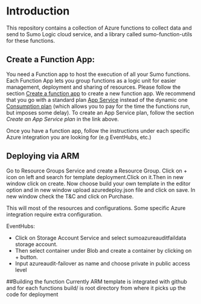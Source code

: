 # Introduction
This repository contains a collection of Azure functions to collect data and send to Sumo Logic cloud service, and a library called sumo-function-utils for these functions.

## Create a Function App:
You need a Function app to host the execution of all your Sumo functions. Each Function App lets you group functions as a logic unit for easier management, deployment and sharing of resources. Please follow the section [Create a function app](https://docs.microsoft.com/en-us/azure/azure-functions/functions-create-first-azure-function) to create a new function app. We recommend that you go with a standard plan  [App Service](https://docs.microsoft.com/en-us/azure/app-service/azure-web-sites-web-hosting-plans-in-depth-overview) instead of the dynamic one [Consumption plan](https://docs.microsoft.com/en-us/azure/azure-functions/functions-scale) (which allows you to pay for the time the functions run, but imposes some delay). To create an App Service plan, follow the section *Create an App Service plan* in the link above.

Once you have a function app, follow the instructions under each specific Azure integration you are looking for (e.g EventHubs, etc.)

## Deploying via ARM
Go to Resource Groups Service and create a Resource Group.
Click on + icon on left and search for template deployment.Click on it.Then in new window click on create.
Now choose build your own template in the editor option and in new window upload azuredeploy.json file and click on save.
In new window check the T&C and click on Purchase.

This will most of the resources and configurations. Some specific Azure integration require extra configuration.

EventHubs:
*  Click on Storage Account Service and select sumoazureauditfaildata storage account.
*  Then select container under Blob and create a container by clicking on + button.
*  Input azureaudit-failover as name and choose private in public access level

##Building the function
Currently ARM template is integrated with github and for each functions build/<function-name> is root directory
from where it picks up the code for deployment
